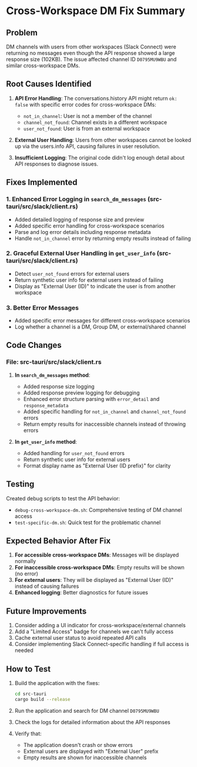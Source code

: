 # Cross-Workspace DM Fix Summary

## Problem
DM channels with users from other workspaces (Slack Connect) were returning no messages even though the API response showed a large response size (102KB). The issue affected channel ID `D0795MU9WBU` and similar cross-workspace DMs.

## Root Causes Identified

1. **API Error Handling**: The conversations.history API might return `ok: false` with specific error codes for cross-workspace DMs:
   - `not_in_channel`: User is not a member of the channel
   - `channel_not_found`: Channel exists in a different workspace
   - `user_not_found`: User is from an external workspace

2. **External User Handling**: Users from other workspaces cannot be looked up via the users.info API, causing failures in user resolution.

3. **Insufficient Logging**: The original code didn't log enough detail about API responses to diagnose issues.

## Fixes Implemented

### 1. Enhanced Error Logging in `search_dm_messages` (src-tauri/src/slack/client.rs)

- Added detailed logging of response size and preview
- Added specific error handling for cross-workspace scenarios
- Parse and log error details including response metadata
- Handle `not_in_channel` error by returning empty results instead of failing

### 2. Graceful External User Handling in `get_user_info` (src-tauri/src/slack/client.rs)

- Detect `user_not_found` errors for external users
- Return synthetic user info for external users instead of failing
- Display as "External User (ID)" to indicate the user is from another workspace

### 3. Better Error Messages

- Added specific error messages for different cross-workspace scenarios
- Log whether a channel is a DM, Group DM, or external/shared channel

## Code Changes

### File: src-tauri/src/slack/client.rs

1. **In `search_dm_messages` method**:
   - Added response size logging
   - Added response preview logging for debugging
   - Enhanced error structure parsing with `error_detail` and `response_metadata`
   - Added specific handling for `not_in_channel` and `channel_not_found` errors
   - Return empty results for inaccessible channels instead of throwing errors

2. **In `get_user_info` method**:
   - Added handling for `user_not_found` errors
   - Return synthetic user info for external users
   - Format display name as "External User (ID prefix)" for clarity

## Testing

Created debug scripts to test the API behavior:
- `debug-cross-workspace-dm.sh`: Comprehensive testing of DM channel access
- `test-specific-dm.sh`: Quick test for the problematic channel

## Expected Behavior After Fix

1. **For accessible cross-workspace DMs**: Messages will be displayed normally
2. **For inaccessible cross-workspace DMs**: Empty results will be shown (no error)
3. **For external users**: They will be displayed as "External User (ID)" instead of causing failures
4. **Enhanced logging**: Better diagnostics for future issues

## Future Improvements

1. Consider adding a UI indicator for cross-workspace/external channels
2. Add a "Limited Access" badge for channels we can't fully access
3. Cache external user status to avoid repeated API calls
4. Consider implementing Slack Connect-specific handling if full access is needed

## How to Test

1. Build the application with the fixes:
   ```bash
   cd src-tauri
   cargo build --release
   ```

2. Run the application and search for DM channel `D0795MU9WBU`

3. Check the logs for detailed information about the API responses

4. Verify that:
   - The application doesn't crash or show errors
   - External users are displayed with "External User" prefix
   - Empty results are shown for inaccessible channels